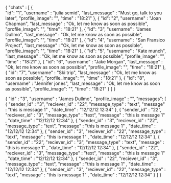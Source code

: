 {
    "chats" : [
        {   
            "id": "1",
            "username" : "julia semid",
            "last_message" : "Must go, talk to you later",
            "profile_image": "",
            "time" : "18:21"
        },
        {
            "id": "2",
            "username" : "Joan Chapman",
            "last_message" : "Ok, let me know as soon as possible",
            "profile_image": "",
            "time" : "18:21"
        },
        {
            "id": "3",
            "username" : "James Dullmo",
            "last_message" : "Ok, let me know as soon as possible",
            "profile_image": "",
            "time" : "18:21"
        },
        {
            "id": "4",
            "username" : "San Fransico Project",
            "last_message" : "Ok, let me know as soon as possible",
            "profile_image": "",
            "time" : "18:21"
        },
        {
            "id": "5",
            "username" : "Kate munch",
            "last_message" : "Ok, let me know as soon as possible",
            "profile_image": "",
            "time" : "18:21"
        },
        {
            "id": "6",
            "username" : "Jake Morgan",
            "last_message" : "Ok, let me know as soon as possible",
            "profile_image": "",
            "time" : "18:21"
        },
        {
            "id": "7",
            "username" : "Ski trip",
            "last_message" : "Ok, let me know as soon as possible",
            "profile_image": "",
            "time" : "18:21"
        },
         {
            "id": "8",
            "username" : "Jennifer jones",
            "last_message" : "Ok, let me know as soon as possible",
            "profile_image": "",
            "time" : "18:21"
        }
    ]
}

{
    "id" : "3",
    "username" : "James Dullmo",
    "profile_image" : "",
    "messages": [
        {
            "sender_id" : "3",
            "reciever_id" : "22",
            "message_type" : "text",
            "message" : "this is message 1" ,
            "date_time" : "12/12/12 12:34"
        },
        {
            "sender_id" : "22",
            "reciever_id" : "3",
            "message_type" : "text",
            "message" : "this is message 1" ,
            "date_time" : "12/12/12 12:34"
        },
        {
            "sender_id" : "3",
            "reciever_id" : "22",
            "message_type" : "text",
            "message" : "this is message 1" ,
            "date_time" : "12/12/12 12:34"
        },
        {
            "sender_id" : "3",
            "reciever_id" : "22",
            "message_type" : "text",
            "message" : "this is message 1" ,
            "date_time" : "12/12/12 12:34"
        },
        {
            "sender_id" : "22",
            "reciever_id" : "3",
            "message_type" : "text",
            "message" : "this is message 1" ,
            "date_time" : "12/12/12 12:34"
        },
        {
            "sender_id" : "22",
            "reciever_id" : "3",
            "message_type" : "text",
            "message" : "this is message 1" ,
            "date_time" : "12/12/12 12:34"
        },
        {
            "sender_id" : "22",
            "reciever_id" : "3",
            "message_type" : "text",
            "message" : "this is message 1" ,
            "date_time" : "12/12/12 12:34"
        },
        {
            "sender_id" : "3",
            "reciever_id" : "22",
            "message_type" : "text",
            "message" : "this is message 1" ,
            "date_time" : "12/12/12 12:34"
        }
    ] 
}